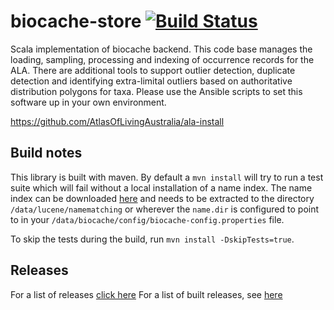 # biocache-store  [![Build Status](https://travis-ci.org/AtlasOfLivingAustralia/biocache-store.svg?branch=master)](http://travis-ci.org/AtlasOfLivingAustralia/biocache-store)

Scala implementation of biocache backend.
This code base manages the loading, sampling, processing and indexing of occurrence records for the ALA.
There are additional tools to support outlier detection, duplicate detection and identifying extra-limital outliers
based on authoritative distribution polygons for taxa.
Please use the Ansible scripts to set this software up in your own environment.

https://github.com/AtlasOfLivingAustralia/ala-install

## Build notes

This library is built with maven. By default a `mvn install` will try to run a test suite which will fail without a local installation of a name index.
The name index can be downloaded [here](http://biocache.ala.org.au/archives/nameindexes/20160229/namematching.tgz) and needs to be extracted to the
directory `/data/lucene/namematching`
or wherever the ```name.dir``` is configured to point to in your ``` /data/biocache/config/biocache-config.properties ``` file.

To skip the tests during the build, run ```mvn install -DskipTests=true```.

## Releases

For a list of releases [click here](https://github.com/AtlasOfLivingAustralia/biocache-store/releases)
For a list of built releases, see [here](http://nexus.ala.org.au/#nexus-search;quick~biocache-store)
